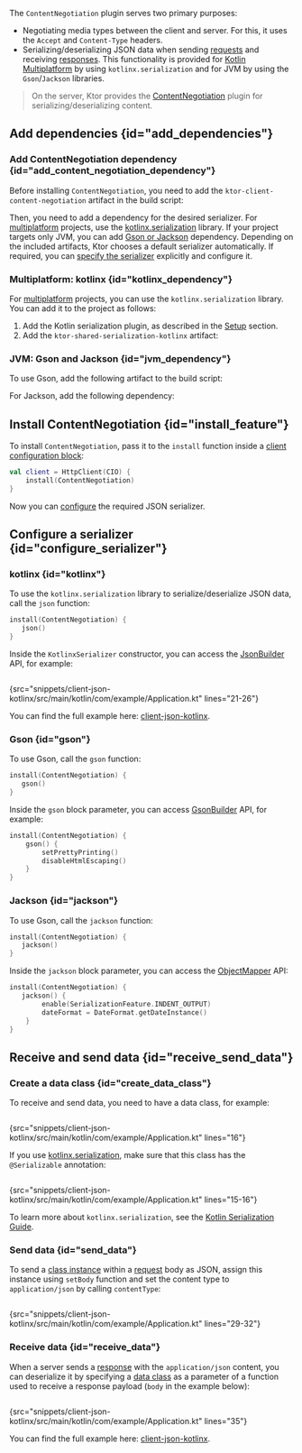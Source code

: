 [//]: # (title: Content negotiation and serialization)

<microformat>
<var name="example_name" value="client-json-kotlinx"/>
<include src="lib.xml" include-id="download_example"/>
</microformat>

The `ContentNegotiation` plugin serves two primary purposes:
* Negotiating media types between the client and server. For this, it uses the `Accept` and `Content-Type` headers.
* Serializing/deserializing JSON data when sending [requests](request.md) and receiving [responses](response.md). This functionality is provided for [Kotlin Multiplatform](http-client_multiplatform.md) by using `kotlinx.serialization` and for JVM by using the `Gson`/`Jackson` libraries.

> On the server, Ktor provides the [ContentNegotiation](serialization.md) plugin for serializing/deserializing content.


## Add dependencies {id="add_dependencies"}
### Add ContentNegotiation dependency {id="add_content_negotiation_dependency"}
Before installing `ContentNegotiation`, you need to add the `ktor-client-content-negotiation` artifact in the build script:
<var name="artifact_name" value="ktor-client-content-negotiation"/>
<include src="lib.xml" include-id="add_ktor_artifact"/>

Then, you need to add a dependency for the desired serializer. For [multiplatform](http-client_multiplatform.md) projects, use the [kotlinx.serialization](#kotlinx_dependency) library. If your project targets only JVM, you can add [Gson or Jackson](#jvm_dependency) dependency. Depending on the included artifacts, Ktor chooses a default serializer automatically. If required, you can [specify the serializer](#configure_serializer) explicitly and configure it.


### Multiplatform: kotlinx {id="kotlinx_dependency"}

For [multiplatform](http-client_multiplatform.md) projects, you can use the `kotlinx.serialization` library. You can add it to the project as follows:
1. Add the Kotlin serialization plugin, as described in the [Setup](https://github.com/Kotlin/kotlinx.serialization#setup) section.
2. Add the `ktor-shared-serialization-kotlinx` artifact:
   <var name="artifact_name" value="ktor-shared-serialization-kotlinx"/>
   <include src="lib.xml" include-id="add_ktor_artifact"/>


### JVM: Gson and Jackson  {id="jvm_dependency"}
To use Gson, add the following artifact to the build script:
<var name="artifact_name" value="ktor-shared-serialization-gson"/>
<include src="lib.xml" include-id="add_ktor_artifact"/>

For Jackson, add the following dependency:
<var name="artifact_name" value="ktor-shared-serialization-jackson"/>
<include src="lib.xml" include-id="add_ktor_artifact"/>
      

## Install ContentNegotiation {id="install_feature"}
To install `ContentNegotiation`, pass it to the `install` function inside a [client configuration block](client.md#configure-client):
```kotlin
val client = HttpClient(CIO) {
    install(ContentNegotiation)
}
```
Now you can [configure](#configure_serializer) the required JSON serializer.


## Configure a serializer {id="configure_serializer"}
### kotlinx {id="kotlinx"}

To use the `kotlinx.serialization` library to serialize/deserialize JSON data, call the `json` function:
```kotlin
install(ContentNegotiation) {
   json()
}
```
Inside the `KotlinxSerializer` constructor, you can access the [JsonBuilder](https://kotlin.github.io/kotlinx.serialization/kotlinx-serialization-json/kotlinx-serialization-json/kotlinx.serialization.json/-json-builder/index.html) API, for example:
```kotlin
```
{src="snippets/client-json-kotlinx/src/main/kotlin/com/example/Application.kt" lines="21-26"}

You can find the full example here: [client-json-kotlinx](https://github.com/ktorio/ktor-documentation/tree/main/codeSnippets/snippets/client-json-kotlinx).


### Gson {id="gson"}

To use Gson, call the `gson` function:
```kotlin
install(ContentNegotiation) {
   gson()
}
```
Inside the `gson` block parameter, you can access [GsonBuilder](https://www.javadoc.io/doc/com.google.code.gson/gson/latest/com.google.gson/com/google/gson/GsonBuilder.html) API, for example: 
```kotlin
install(ContentNegotiation) {
    gson() {
        setPrettyPrinting()
        disableHtmlEscaping()
    }
}
```

### Jackson {id="jackson"}

To use Gson, call the `jackson` function:
```kotlin
install(ContentNegotiation) {
   jackson()
}
```
Inside the `jackson` block parameter, you can access the [ObjectMapper](https://fasterxml.github.io/jackson-databind/javadoc/2.9/com/fasterxml/jackson/databind/ObjectMapper.html) API:
```kotlin
install(ContentNegotiation) {
   jackson() {
        enable(SerializationFeature.INDENT_OUTPUT)
        dateFormat = DateFormat.getDateInstance()
    }
}
```


## Receive and send data {id="receive_send_data"}
### Create a data class {id="create_data_class"}

To receive and send data, you need to have a data class, for example:
```kotlin
```
{src="snippets/client-json-kotlinx/src/main/kotlin/com/example/Application.kt" lines="16"}

If you use [kotlinx.serialization](#kotlinx), make sure that this class has the `@Serializable` annotation:
```kotlin
```
{src="snippets/client-json-kotlinx/src/main/kotlin/com/example/Application.kt" lines="15-16"}

To learn more about `kotlinx.serialization`, see the [Kotlin Serialization Guide](https://github.com/Kotlin/kotlinx.serialization/blob/master/docs/serialization-guide.md).

### Send data {id="send_data"}

To send a [class instance](#create_data_class) within a [request](request.md) body as JSON, assign this instance using `setBody` function and set the content type to `application/json` by calling `contentType`:

```kotlin
```
{src="snippets/client-json-kotlinx/src/main/kotlin/com/example/Application.kt" lines="29-32"}

### Receive data {id="receive_data"}

When a server sends a [response](response.md) with the `application/json` content, you can deserialize it by specifying a [data class](#create_data_class) as a parameter of a function used to receive a response payload (`body` in the example below):
```kotlin
```
{src="snippets/client-json-kotlinx/src/main/kotlin/com/example/Application.kt" lines="35"}

You can find the full example here: [client-json-kotlinx](https://github.com/ktorio/ktor-documentation/tree/main/codeSnippets/snippets/client-json-kotlinx).
